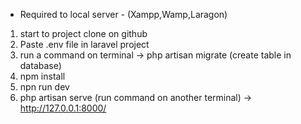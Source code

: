 * Required to local server - (Xampp,Wamp,Laragon)

1. start to project clone on github
2. Paste .env file in laravel project
3. run a command on terminal -> php artisan migrate (create table in database)
4. npm install
5. npn run dev
6. php artisan serve (run command on another terminal) ->  http://127.0.0.1:8000/
